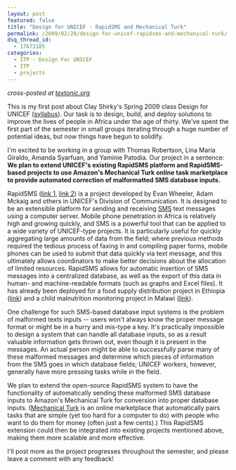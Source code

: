 ```yaml
---
layout: post
featured: false
title: "Design for UNICEF - RapidSMS and Mechanical Turk"
permalink: /2009/02/20/design-for-unicef-rapidsms-and-mechanical-turk/
dsq_thread_id:
  - 17673185
categories:
  - ITP - Design For UNICEF
  - ITP
  - projects
---
```

*cross-posted at [textonic.org][1]*

This is my first post about Clay Shirky's Spring 2009 class Design for UNICEF ([syllabus][2]). Our task is to design, build, and deploy solutions to improve the lives of people in Africa under the age of thirty. We've spent the first part of the semester in small groups iterating through a huge number of potential ideas, but now things have begun to solidify. 

I'm excited to be working in a group with Thomas Robertson, Lina Maria Giraldo, Amanda Syarfuan, and Yaminie Patodia. Our project in a sentence: **We plan to extend UNICEF's existing RapidSMS platform and RapidSMS-based projects to use Amazon's Mechanical Turk online task marketplace to provide automated correction of malformatted SMS database inputs.**

RapidSMS ([link 1][3], [link 2][4]) is a project developed by Evan Wheeler, Adam Mckaig and others in UNICEF's Division of Communication. It is designed to be an extensible platform for sending and receiving [SMS][5] text messages using a computer server. Mobile phone penetration in Africa is relatively high and growing quickly, and SMS is a powerful tool that can be applied to a wide variety of UNICEF-type projects. It is particularly useful for quickly aggregating large amounts of data from the field; where previous methods required the tedious process of faxing in and compiling paper forms, mobile phones can be used to submit that data quickly via text message, and this ultimately allows coordinators to make better decisions about the allocation of limited resources. RapidSMS allows for automatic insertion of SMS messages into a centralized database, as well as the export of this data in human- and machine-readable formats (such as graphs and Excel files). It has already been deployed for a food supply distribution project in Ethiopia ([link][6]) and a child malnutrition monitoring project in Malawi ([link][7]).

One challenge for such SMS-based database input systems is the problem of malformed texts inputs -- users won't always know the proper message format or might be in a hurry and mis-type a key. It's practically impossible to design a system that can handle all database inputs, so as a result valuable information gets thrown out, even though it is present in the messages. An actual person might be able to successfully parse many of these malformed messages and determine which pieces of information from the SMS goes in which database fields; UNICEF workers, however, generally have more pressing tasks while in the field. 

We plan to extend the open-source RapidSMS system to have the functionality of automatically sending these malformed SMS database inputs to Amazon's Mechanical Turk for conversion into proper database inputs. ([Mechanical Turk][8] is an online marketplace that automatically pairs tasks that are simple (yet too hard for a computer to do) with people who want to do them for money (often just a few cents).) This RapidSMS extension could then be integrated into existing projects mentioned above, making them more scalable and more effective.

I'll post more as the project progresses throughout the semester, and please leave a comment with any feedback!

 [1]: http://textonic.org/2009/02/20/design-for-unicef-rapidsms-and-mechanical-turk/
 [2]: http://itp.nyu.edu/varwiki/Syllabus/UNICEF-S09
 [3]: http://unicefinnovation.org/mobile-and-sms.php
 [4]: http://mobileactive.org/wiki/RapidSMS_Review
 [5]: http://en.wikipedia.org/wiki/Short_message_service
 [6]: http://mobileactive.org/preventing-famine-mobile
 [7]: http://www.globaldevelopmentcommons.net/node/778
 [8]: https://www.mturk.com/

